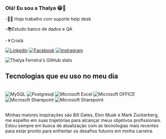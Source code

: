 ### Olá! Eu sou a Thalya 😁🖖

-👩‍💻 Hoje trabalho com suporte help desk

-📚Estudo banco de dados e QA

-✝️Cristã


[![Linkedin](https://img.shields.io/badge/LinkedIn-0077B5?style=for-the-badge&logo=linkedin&logoColor=white)](https://www.linkedin.com/in/lyagomes/)
[![Facebook](https://img.shields.io/badge/Facebook-1877F2?style=for-the-badge&logo=facebook&logoColor=white)](https://www.facebook.com/thalya.ferreira.9083/)
[![Instragram](https://img.shields.io/badge/Instagram-E4405F?style=for-the-badge&logo=instagram&logoColor=white)](https://www.instagram.com/thalya.lyagomes/)

![Thalya Ferreira's GitHub stats](https://github-readme-stats.vercel.app/api?username=Lya19&show_icons=true&theme=radical)

## Tecnologias que eu uso no meu dia 
<div style="display:inline_block"><br/>
<img align="center" alt="MySQL" src="https://img.shields.io/badge/MySQL-005C84?style=for-the-badge&logo=mysql&logoColor=white"/>
<img align="center" alt="Postgresql" src="https://img.shields.io/badge/PostgreSQL-316192?style=for-the-badge&logo=postgresql&logoColor=white"/>
<img align="center" alt="Microsoft Excel" src="https://img.shields.io/badge/Microsoft_Excel-217346?style=for-the-badge&logo=microsoft-excel&logoColor=white"/>
<img align="center" alt="Microsoft OFFICE" src="https://img.shields.io/badge/Microsoft_Office-D83B01?style=for-the-badge&logo=microsoft-office&logoColor=whit"/>
<img align="center" alt="Microsoft Sharepoint" src="https://img.shields.io/badge/Microsoft_SharePoint-0078D4?style=for-the-badge&logo=microsoft-sharepoint&logoColor=white"/>
<img align="center" alt="Microsoft Sharepoint" src="https://img.shields.io/badge/Microsoft-666666?style=for-the-badge&logo=microsoft&logoColor=white"/>
</div><br/>

Minhas maiores inspirações são Bill Gates, Elon Musk e Mark Zuckerberg, me espelho em suas trajetórias para alcançar meus objetivos profissionais. Estou sempre em busca de atualização com as tecnologias mais recentes para estar pronto para enfrentar os desafios futuros em minha carreira.


